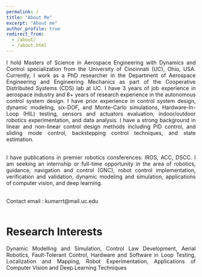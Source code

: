 ```yaml
---
permalink: /
title: "About Me"
excerpt: "About me"
author_profile: true
redirect_from:
  - /about/
  - /about.html
---
```

<div style="text-align: justify"> I hold Masters of Science in Aerospace Engineering with Dynamics and Control specialization from the University of Cincinnati (UC), Ohio, USA. Currently, I work as a PhD researcher in the Department of Aerospace Engineering and Engineering Mechanics as part of the Cooperative Distributed Systems (CDS) lab at UC. I have 3 years of job experience in aerospace industry and 8+ years of research experience in the autonomous control system design. I have prior experience in control system design, dynamic modeling, six-DOF, and Monte-Carlo simulations, Hardware-In-Loop (HIL) testing, sensors and actuators evaluation, indoor/outdoor robotics experimentation, and data analysis. I have a strong background in linear and non-linear control design methods including PID control, and sliding mode control, backstepping control techniques, and state estimation.

<br />
<br />

I have publications in premier robotics consferences: IROS, ACC, DSCC. I am seeking an internship or full-time opportunity in the area of robotics, guidance, navigation and control (GNC), robot control implementation, verification and validation, dynamic modeling and simulation, applications of computer vision, and deep learning.

 </div>

<br />
Contact email : kumarrt@mail.uc.edu
<br />
<br />

Research Interests
======
<div style="text-align: justify">
Dynamic Modelling and Simulation, Control Law Development, Aerial Robotics, Fault-Tolerant Control, Hardware and Software in Loop Testing, Localization and Mapping, Robot Experimentation, Applications of Computer Vision and Deep Learning Techniques </div>
